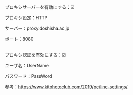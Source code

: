 プロキシサーバーを有効にする：☑

プロキシ設定：HTTP

サーバー：proxy.doshisha.ac.jp

ポート：8080

<br>
プロキシ認証を有効にする：☑

ユーザ名：UserName

パスワード：PassWord


参考：https://www.kitphotoclub.com/2019/pc/line-settings/